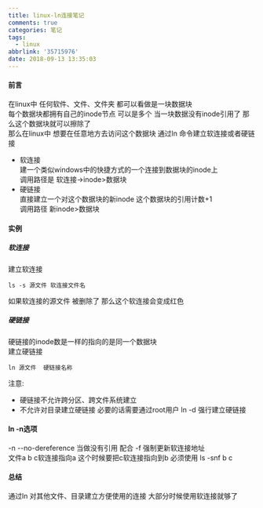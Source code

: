 ```yaml
---
title: linux-ln连接笔记
comments: true
categories: 笔记
tags:
  - linux
abbrlink: '35715976'
date: 2018-09-13 13:35:03
---
```

#### 前言 
在linux中 任何软件、文件、文件夹 都可以看做是一块数据块   
每个数据块都拥有自己的inode节点 可以是多个  当一块数据没有inode引用了 那么这个数据块就可以擦除了  
那么在linux中 想要在任意地方去访问这个数据块 通过ln 命令建立软连接或者硬链接    
* 软连接   
建一个类似windows中的快捷方式的一个连接到数据块的inode上    
调用路径是 软连接->inode>数据块   
* 硬链接   
直接建立一个对这个数据块的新inode 这个数据块的引用计数+1   
调用路径 新inode>数据块    
#### 实例
##### 软连接
建立软连接
```
ls -s 源文件 软连接文件名
```
如果软连接的源文件 被删除了 那么这个软连接会变成红色   
##### 硬链接 
硬链接的inode数是一样的指向的是同一个数据块  
建立硬链接
```
ln 源文件  硬链接名称  
```
注意:
* 硬链接不允许跨分区、跨文件系统建立 
* 不允许对目录建立硬链接  必要的话需要通过root用户 ln -d  强行建立硬链接 
#### ln -n选项 
-n  --no-dereference 当做没有引用  配合 -f 强制更新软连接地址  
文件a b 
c软连接指向a  这个时候要把c软连接指向到b  必须使用  ls -snf b c 
####  总结
通过ln 对其他文件、目录建立方便使用的连接  大部分时候使用软连接就够了  
